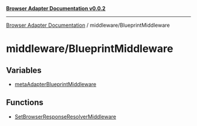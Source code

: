 [**Browser Adapter Documentation v0.0.2**](../../README.md)

***

[Browser Adapter Documentation](../../modules.md) / middleware/BlueprintMiddleware

# middleware/BlueprintMiddleware

## Variables

- [metaAdapterBlueprintMiddleware](variables/metaAdapterBlueprintMiddleware.md)

## Functions

- [SetBrowserResponseResolverMiddleware](functions/SetBrowserResponseResolverMiddleware.md)

